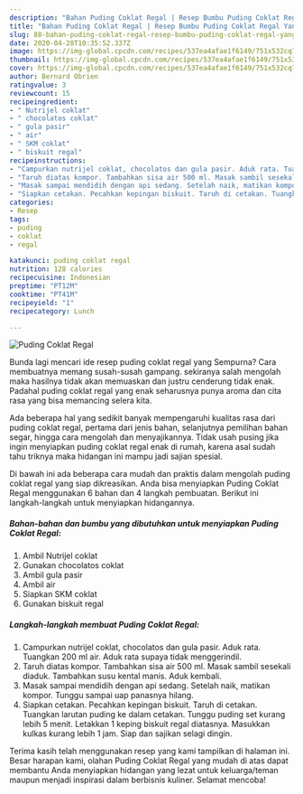 ```yaml
---
description: "Bahan Puding Coklat Regal | Resep Bumbu Puding Coklat Regal Yang Bikin Ngiler"
title: "Bahan Puding Coklat Regal | Resep Bumbu Puding Coklat Regal Yang Bikin Ngiler"
slug: 88-bahan-puding-coklat-regal-resep-bumbu-puding-coklat-regal-yang-bikin-ngiler
date: 2020-04-28T10:35:52.337Z
image: https://img-global.cpcdn.com/recipes/537ea4afae1f6149/751x532cq70/puding-coklat-regal-foto-resep-utama.jpg
thumbnail: https://img-global.cpcdn.com/recipes/537ea4afae1f6149/751x532cq70/puding-coklat-regal-foto-resep-utama.jpg
cover: https://img-global.cpcdn.com/recipes/537ea4afae1f6149/751x532cq70/puding-coklat-regal-foto-resep-utama.jpg
author: Bernard Obrien
ratingvalue: 3
reviewcount: 15
recipeingredient:
- " Nutrijel coklat"
- " chocolatos coklat"
- " gula pasir"
- " air"
- " SKM coklat"
- " biskuit regal"
recipeinstructions:
- "Campurkan nutrijel coklat, chocolatos dan gula pasir. Aduk rata. Tuangkan 200 ml air. Aduk rata supaya tidak menggerindil."
- "Taruh diatas kompor. Tambahkan sisa air 500 ml. Masak sambil sesekali diaduk. Tambahkan susu kental manis. Aduk kembali."
- "Masak sampai mendidih dengan api sedang. Setelah naik, matikan kompor. Tunggu sampai uap panasnya hilang."
- "Siapkan cetakan. Pecahkan kepingan biskuit. Taruh di cetakan. Tuangkan larutan puding ke dalam cetakan. Tunggu puding set kurang lebih 5 menit. Letakkan 1 keping biskuit regal diatasnya. Masukkan kulkas kurang lebih 1 jam. Siap dan sajikan selagi dingin."
categories:
- Resep
tags:
- puding
- coklat
- regal

katakunci: puding coklat regal 
nutrition: 128 calories
recipecuisine: Indonesian
preptime: "PT12M"
cooktime: "PT41M"
recipeyield: "1"
recipecategory: Lunch

---
```



![Puding Coklat Regal](https://img-global.cpcdn.com/recipes/537ea4afae1f6149/751x532cq70/puding-coklat-regal-foto-resep-utama.jpg)

Bunda lagi mencari ide resep puding coklat regal yang Sempurna? Cara membuatnya memang susah-susah gampang. sekiranya salah mengolah maka hasilnya tidak akan memuaskan dan justru cenderung tidak enak. Padahal puding coklat regal yang enak seharusnya punya aroma dan cita rasa yang bisa memancing selera kita.

Ada beberapa hal yang sedikit banyak mempengaruhi kualitas rasa dari puding coklat regal, pertama dari jenis bahan, selanjutnya pemilihan bahan segar, hingga cara mengolah dan menyajikannya. Tidak usah pusing jika ingin menyiapkan puding coklat regal enak di rumah, karena asal sudah tahu triknya maka hidangan ini mampu jadi sajian spesial.




Di bawah ini ada beberapa cara mudah dan praktis dalam mengolah puding coklat regal yang siap dikreasikan. Anda bisa menyiapkan Puding Coklat Regal menggunakan 6 bahan dan 4 langkah pembuatan. Berikut ini langkah-langkah untuk menyiapkan hidangannya.

<!--inarticleads1-->

##### Bahan-bahan dan bumbu yang dibutuhkan untuk menyiapkan Puding Coklat Regal:

1. Ambil  Nutrijel coklat
1. Gunakan  chocolatos coklat
1. Ambil  gula pasir
1. Ambil  air
1. Siapkan  SKM coklat
1. Gunakan  biskuit regal




<!--inarticleads2-->

##### Langkah-langkah membuat Puding Coklat Regal:

1. Campurkan nutrijel coklat, chocolatos dan gula pasir. Aduk rata. Tuangkan 200 ml air. Aduk rata supaya tidak menggerindil.
1. Taruh diatas kompor. Tambahkan sisa air 500 ml. Masak sambil sesekali diaduk. Tambahkan susu kental manis. Aduk kembali.
1. Masak sampai mendidih dengan api sedang. Setelah naik, matikan kompor. Tunggu sampai uap panasnya hilang.
1. Siapkan cetakan. Pecahkan kepingan biskuit. Taruh di cetakan. Tuangkan larutan puding ke dalam cetakan. Tunggu puding set kurang lebih 5 menit. Letakkan 1 keping biskuit regal diatasnya. Masukkan kulkas kurang lebih 1 jam. Siap dan sajikan selagi dingin.




Terima kasih telah menggunakan resep yang kami tampilkan di halaman ini. Besar harapan kami, olahan Puding Coklat Regal yang mudah di atas dapat membantu Anda menyiapkan hidangan yang lezat untuk keluarga/teman maupun menjadi inspirasi dalam berbisnis kuliner. Selamat mencoba!
